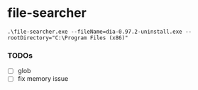 file-searcher
=============
`.\file-searcher.exe --fileName=dia-0.97.2-uninstall.exe --rootDirectory="C:\Program Files (x86)"`

### TODOs
- [ ] glob
- [ ] fix memory issue
